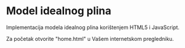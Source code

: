 # Model idealnog plina
Implementacija modela idealnog plina korištenjem HTML5 i JavaScript.

Za početak otvorite "home.html" u Vašem internetskom pregledniku.
